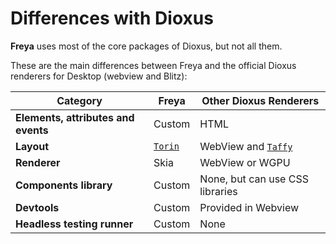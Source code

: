 # Differences with Dioxus

**Freya** uses most of the core packages of Dioxus, but not all them.

These are the main differences between Freya and the official Dioxus renderers for Desktop (webview and Blitz):

| Category                             | Freya            | Other Dioxus Renderers          |
|--------------------------------------|------------------|---------------------------------|
| **Elements, attributes and events**  | Custom           | HTML                            |
| **Layout** | [`Torin`](https://github.com/marc2332/freya/tree/main/crates/torin) | WebView and [`Taffy`](https://github.com/DioxusLabs/taffy) |
| **Renderer**                         | Skia             | WebView or WGPU                 |
| **Components library**               | Custom           | None, but can use CSS libraries |
| **Devtools**                         | Custom           | Provided in Webview             |
| **Headless testing runner**          | Custom           | None                            |
